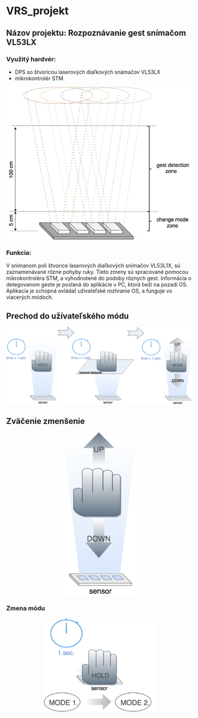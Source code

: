 # VRS_projekt

## Názov projektu: Rozpoznávanie gest snímačom VL53LX
### Využitý hardvér:
- DPS so štvoricou laserových diaľkových snámačov VL53LX 
- mikrokontrolér STM

<p align="center">
    <img src="https://github.com/Patrik-654123/VRS_projekt/blob/master/sensor.png" width="500" title="sensor scheme">
</p>

### Funkcia:
V snímanom poli štvorice laserových diaľkových snímačov VL53L1X, sú zaznamenávané rôzne pohyby ruky. Tieto zmeny sú spracované pomocou mikrokontroléra STM, a vyhodnotené do podoby rôznych gest. Informácia o detegovanom geste je poslaná do aplikácie v PC, ktorá beží na pozadí OS. Aplikacia je schopná ovládať užívateľské rozhranie OS, a funguje vo viacerých módoch.

## Prechod do užívateľského módu
<p align="center">
    <img src="https://github.com/Patrik-654123/VRS_projekt/blob/master/moving.png" width="900" title="Set user mode">
</p>

## Zväčenie zmenšenie
<p align="center">
    <img src="https://github.com/Patrik-654123/VRS_projekt/blob/master/up-down.png" width="200" title="scale-unscale">
</p>

### Zmena módu
<p align="center">
    <img src="https://github.com/Patrik-654123/VRS_projekt/blob/master/mode.png" width="300" title="Change mode">
</p>


